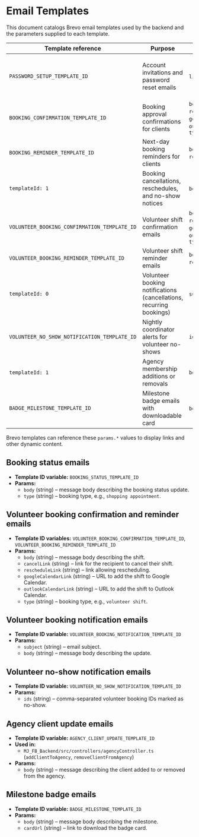 # Email Templates

This document catalogs Brevo email templates used by the backend and the
parameters supplied to each template.

| Template reference | Purpose | Params | Used in |
| ------------------- | ------- | ------ | ------- |
| `PASSWORD_SETUP_TEMPLATE_ID` | Account invitations and password reset emails | `link`, `token` | `authController.ts`, `agencyController.ts`, `admin/staffController.ts`, `admin/adminStaffController.ts`, `volunteerController.ts`, `userController.ts` |
| `BOOKING_CONFIRMATION_TEMPLATE_ID` | Booking approval confirmations for clients | `body`, `cancelLink`, `rescheduleLink`, `googleCalendarLink`, `outlookCalendarLink`, `type` | `bookingController.ts` |
| `BOOKING_REMINDER_TEMPLATE_ID` | Next-day booking reminders for clients | `body`, `cancelLink`, `rescheduleLink`, `type` | `bookingReminderJob.ts` |
| `templateId: 1` | Booking cancellations, reschedules, and no-show notices | `body`, `type` | `bookingController.ts` |
| `VOLUNTEER_BOOKING_CONFIRMATION_TEMPLATE_ID` | Volunteer shift confirmation emails | `body`, `cancelLink`, `rescheduleLink`, `googleCalendarLink`, `outlookCalendarLink`, `type` | `volunteerBookingController.ts` |
| `VOLUNTEER_BOOKING_REMINDER_TEMPLATE_ID` | Volunteer shift reminder emails | `body`, `cancelLink`, `rescheduleLink`, `type` | `volunteerShiftReminderJob.ts` |
| `templateId: 0` | Volunteer booking notifications (cancellations, recurring bookings) | `subject`, `body` | `volunteerBookingController.ts` |
| `VOLUNTEER_NO_SHOW_NOTIFICATION_TEMPLATE_ID` | Nightly coordinator alerts for volunteer no-shows | `ids` | `volunteerNoShowCleanupJob.ts` |
| `templateId: 1` | Agency membership additions or removals | `body` | `agencyController.ts` |
| `BADGE_MILESTONE_TEMPLATE_ID` | Milestone badge emails with downloadable card | `body`, `cardUrl` | `badgeUtils.ts` |

Brevo templates can reference these `params.*` values to display links and other
dynamic content.

## Booking status emails

- **Template ID variable:** `BOOKING_STATUS_TEMPLATE_ID`
- **Params:**
  - `body` (string) – message body describing the booking status update.
  - `type` (string) – booking type, e.g., `shopping appointment`.

## Volunteer booking confirmation and reminder emails

- **Template ID variables:** `VOLUNTEER_BOOKING_CONFIRMATION_TEMPLATE_ID`, `VOLUNTEER_BOOKING_REMINDER_TEMPLATE_ID`
- **Params:**
  - `body` (string) – message body describing the shift.
  - `cancelLink` (string) – link for the recipient to cancel their shift.
  - `rescheduleLink` (string) – link allowing rescheduling.
  - `googleCalendarLink` (string) – URL to add the shift to Google Calendar.
  - `outlookCalendarLink` (string) – URL to add the shift to Outlook Calendar.
  - `type` (string) – booking type, e.g., `volunteer shift`.

## Volunteer booking notification emails

- **Template ID variable:** `VOLUNTEER_BOOKING_NOTIFICATION_TEMPLATE_ID`
- **Params:**
  - `subject` (string) – email subject.
  - `body` (string) – message body describing the update.

## Volunteer no-show notification emails

- **Template ID variable:** `VOLUNTEER_NO_SHOW_NOTIFICATION_TEMPLATE_ID`
- **Params:**
  - `ids` (string) – comma-separated volunteer booking IDs marked as no-show.

## Agency client update emails

- **Template ID variable:** `AGENCY_CLIENT_UPDATE_TEMPLATE_ID`
- **Used in:**
  - `MJ_FB_Backend/src/controllers/agencyController.ts` (`addClientToAgency`, `removeClientFromAgency`)
- **Params:**
  - `body` (string) – message describing the client added to or removed from the agency.

## Milestone badge emails

- **Template ID variable:** `BADGE_MILESTONE_TEMPLATE_ID`
- **Params:**
  - `body` (string) – message body describing the milestone.
  - `cardUrl` (string) – link to download the badge card.

